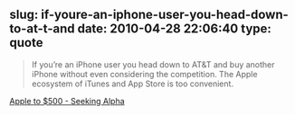 slug: if-youre-an-iphone-user-you-head-down-to-at-t-and
date: 2010-04-28 22:06:40
type: quote
---

> If you’re an iPhone user you head down to AT&T and buy another iPhone without even considering the competition. The Apple ecosystem of iTunes and App Store is too convenient.

[Apple to $500 - Seeking Alpha](http://seekingalpha.com/article/199833-apple-to-500?source=feed)
